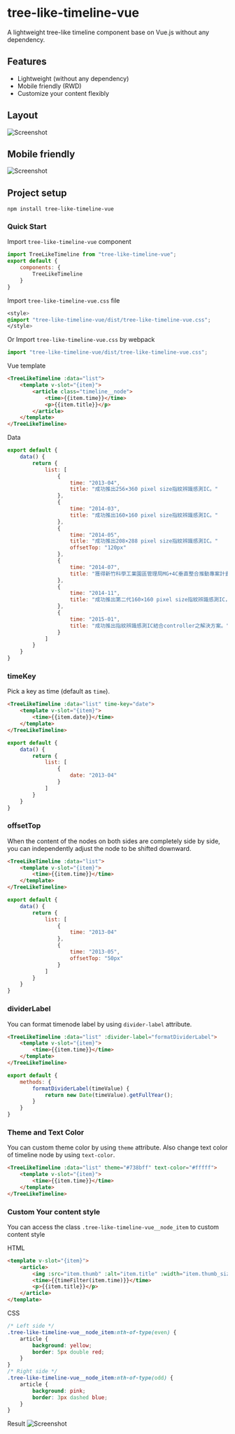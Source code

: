 # tree-like-timeline-vue
A lightweight tree-like timeline component base on Vue.js without any dependency.

## Features
* Lightweight (without any dependency)
* Mobile friendly (RWD)
* Customize your content flexibly

## Layout
![Screenshot](https://i.imgur.com/gMcEI7V.png)

## Mobile friendly
![Screenshot](https://i.imgur.com/coUSmsJ.gif)

## Project setup
```
npm install tree-like-timeline-vue
```

### Quick Start
Import `tree-like-timeline-vue` component
```js
import TreeLikeTimeline from "tree-like-timeline-vue";
export default {
    components: {
        TreeLikeTimeline
    }
}
```

Import `tree-like-timeline-vue.css` file
```css
<style>
@import "tree-like-timeline-vue/dist/tree-like-timeline-vue.css";
</style>
```

Or
Import `tree-like-timeline-vue.css` by webpack
```js
import "tree-like-timeline-vue/dist/tree-like-timeline-vue.css";
```

Vue template
```html
<TreeLikeTimeline :data="list">
    <template v-slot="{item}">
        <article class="timeline__node">
            <time>{{item.time}}</time>
            <p>{{item.title}}</p>
        </article>
    </template>
</TreeLikeTimeline>
```

Data
```js
export default {
    data() {
        return {
            list: [
                {
                    time: "2013-04",
                    title: "成功推出256×360 pixel size指紋辨識感測IC。"
                },
                {
                    time: "2014-03",
                    title: "成功推出160×160 pixel size指紋辨識感測IC。"
                },
                {
                    time: "2014-05",
                    title: "成功推出208×288 pixel size指紋辨識感測IC。"
                    offsetTop: "120px"
                },
                {
                    time: "2014-07",
                    title: "獲得新竹科學工業園區管理局MG+4C垂直整合推動專案計畫補助「用於智慧型手持設備支具防偽功能指紋感測裝置」開發案。"
                },
                {
                    time: "2014-11",
                    title: "成功推出第二代160×160 pixel size指紋辨識感測IC，適用於智慧型手持設備。"
                },
                {
                    time: "2015-01",
                    title: "成功推出指紋辨識感測IC結合controller之解決方案。"
                }
            ]
        }
    }
}
```

### timeKey
Pick a key as time (default as `time`).
```html
<TreeLikeTimeline :data="list" time-key="date">
    <template v-slot="{item}">
        <time>{{item.date}}</time>
    </template>
</TreeLikeTimeline>
```
```js
export default {
    data() {
        return {
            list: [
                {
                    date: "2013-04"
                }
            ]
        }
    }
}
```

### offsetTop
When the content of the nodes on both sides are completely side by side, you can independently adjust the node to be shifted downward.
```html
<TreeLikeTimeline :data="list">
    <template v-slot="{item}">
        <time>{{item.time}}</time>
    </template>
</TreeLikeTimeline>
```
```js
export default {
    data() {
        return {
            list: [
                {
                    time: "2013-04"
                },
                {
                    time: "2013-05",
                    offsetTop: "50px"
                }
            ]
        }
    }
}
```

### dividerLabel
You can format timenode label by using `divider-label` attribute.
```html
<TreeLikeTimeline :data="list" :divider-label="formatDividerLabel">
    <template v-slot="{item}">
        <time>{{item.time}}</time>
    </template>
</TreeLikeTimeline>
```
```js
export default {
    methods: {
        formatDividerLabel(timeValue) {
            return new Date(timeValue).getFullYear();
        }
    }
}
```

### Theme and Text Color
You can custom theme color by using `theme` attribute.
Also change text color of timeline node by using `text-color`.
```html
<TreeLikeTimeline :data="list" theme="#738bff" text-color="#fffff">
    <template v-slot="{item}">
        <time>{{item.time}}</time>
    </template>
</TreeLikeTimeline>
```

### Custom Your content style
You can access the class `.tree-like-timeline-vue__node_item` to custom content style

HTML
```html
<template v-slot="{item}">
    <article>
        <img :src="item.thumb" :alt="item.title" :width="item.thumb_size">
        <time>{{timeFilter(item.time)}}</time>
        <p>{{item.title}}</p>
    </article>
</template>
```
CSS
```css
/* Left side */
.tree-like-timeline-vue__node_item:nth-of-type(even) {
    article {
        background: yellow;
        border: 5px double red;
    }
}
/* Right side */
.tree-like-timeline-vue__node_item:nth-of-type(odd) {
    article {
        background: pink;
        border: 3px dashed blue;
    }
}
```
Result
![Screenshot](https://i.imgur.com/qE1zpN3.png)